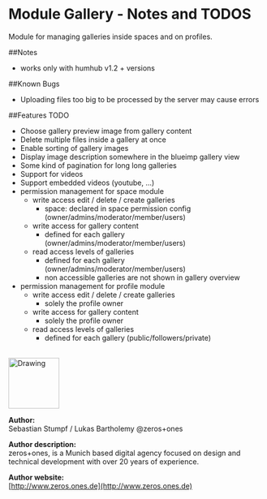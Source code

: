 Module Gallery - Notes and TODOS 
=================
Module for managing galleries inside spaces and on profiles.

##Notes
- works only with humhub v1.2 + versions

##Known Bugs
- Uploading files too big to be processed by the server may cause errors

##Features TODO
- Choose gallery preview image from gallery content
- Delete multiple files inside a gallery at once
- Enable sorting of gallery images
- Display image description somewhere in the blueimp gallery view
- Some kind of pagination for long long galleries
- Support for videos
- Support embedded videos (youtube, ...)
- permission management for space module
	- write access edit / delete / create galleries
		- space: declared in space permission config (owner/admins/moderator/member/users)
	- write access for gallery content 
		- defined for each gallery (owner/admins/moderator/member/users)
	- read access levels of galleries
		- defined for each gallery (owner/admins/moderator/member/users)
		- non accessible galleries are not shown in gallery overview 
- permission management for profile module
	- write access edit / delete / create galleries
		- solely the profile owner
	- write access for gallery content 
		- solely the profile owner
	- read access levels of galleries
		- defined for each gallery (public/followers/private)

<br />
<img src="https://www.zeros.ones.de/fileadmin/logo_facebook.png" alt="Drawing" style="width: 100px;"/>

__Author:__       
Sebastian Stumpf / Lukas Bartholemy @zeros+ones     
  
__Author description:__       
zeros+ones, is a Munich based digital agency focused on design and technical development with over 20 years of experience.     
    
__Author website:__      
[http://www.zeros.ones.de](http://www.zeros.ones.de)    